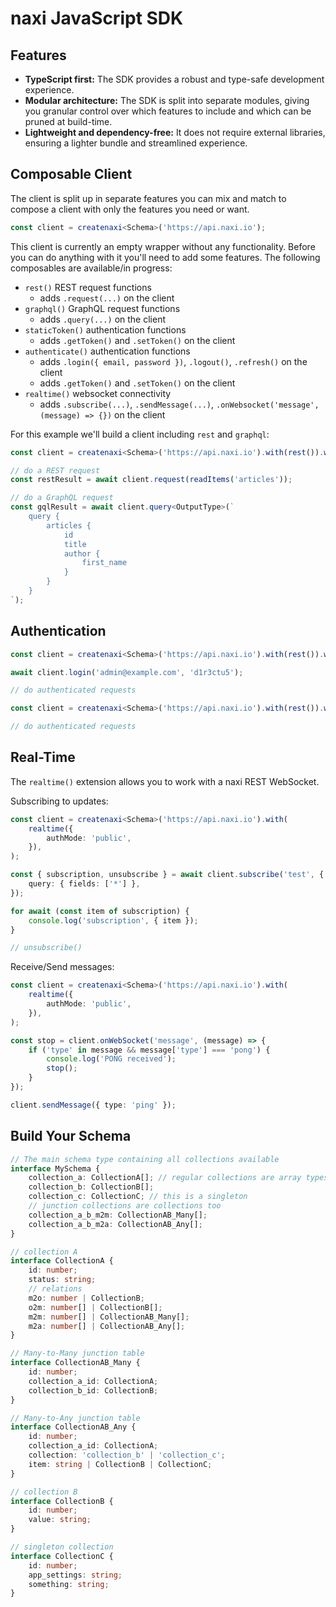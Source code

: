 # naxi JavaScript SDK

## Features

- **TypeScript first:** The SDK provides a robust and type-safe development experience.
- **Modular architecture:** The SDK is split into separate modules, giving you granular control over which features to
  include and which can be pruned at build-time.
- **Lightweight and dependency-free:** It does not require external libraries, ensuring a lighter bundle and streamlined
  experience.

## Composable Client

The client is split up in separate features you can mix and match to compose a client with only the features you need or
want.

```ts
const client = createnaxi<Schema>('https://api.naxi.io');
```

This client is currently an empty wrapper without any functionality. Before you can do anything with it you'll need to
add some features. The following composables are available/in progress:

- `rest()` REST request functions
  - adds `.request(...)` on the client
- `graphql()` GraphQL request functions
  - adds `.query(...)` on the client
- `staticToken()` authentication functions
  - adds `.getToken()` and `.setToken()` on the client
- `authenticate()` authentication functions
  - adds `.login({ email, password })`, `.logout()`, `.refresh()` on the client
  - adds `.getToken()` and `.setToken()` on the client
- `realtime()` websocket connectivity
  - adds `.subscribe(...)`, `.sendMessage(...)`, `.onWebsocket('message', (message) => {})` on the client

For this example we'll build a client including `rest` and `graphql`:

```ts
const client = createnaxi<Schema>('https://api.naxi.io').with(rest()).with(graphql());

// do a REST request
const restResult = await client.request(readItems('articles'));

// do a GraphQL request
const gqlResult = await client.query<OutputType>(`
    query {
        articles {
            id
            title
            author {
                first_name
            }
        }
    }
`);
```

## Authentication

```ts
const client = createnaxi<Schema>('https://api.naxi.io').with(rest()).with(authentication('json'));

await client.login('admin@example.com', 'd1r3ctu5');

// do authenticated requests
```

```ts
const client = createnaxi<Schema>('https://api.naxi.io').with(rest()).with(staticToken('super-secure-token'));

// do authenticated requests
```

## Real-Time

The `realtime()` extension allows you to work with a naxi REST WebSocket.

Subscribing to updates:

```ts
const client = createnaxi<Schema>('https://api.naxi.io').with(
	realtime({
		authMode: 'public',
	}),
);

const { subscription, unsubscribe } = await client.subscribe('test', {
	query: { fields: ['*'] },
});

for await (const item of subscription) {
	console.log('subscription', { item });
}

// unsubscribe()
```

Receive/Send messages:

```ts
const client = createnaxi<Schema>('https://api.naxi.io').with(
	realtime({
		authMode: 'public',
	}),
);

const stop = client.onWebSocket('message', (message) => {
	if ('type' in message && message['type'] === 'pong') {
		console.log('PONG received');
		stop();
	}
});

client.sendMessage({ type: 'ping' });
```

## Build Your Schema

```ts
// The main schema type containing all collections available
interface MySchema {
	collection_a: CollectionA[]; // regular collections are array types
	collection_b: CollectionB[];
	collection_c: CollectionC; // this is a singleton
	// junction collections are collections too
	collection_a_b_m2m: CollectionAB_Many[];
	collection_a_b_m2a: CollectionAB_Any[];
}

// collection A
interface CollectionA {
	id: number;
	status: string;
	// relations
	m2o: number | CollectionB;
	o2m: number[] | CollectionB[];
	m2m: number[] | CollectionAB_Many[];
	m2a: number[] | CollectionAB_Any[];
}

// Many-to-Many junction table
interface CollectionAB_Many {
	id: number;
	collection_a_id: CollectionA;
	collection_b_id: CollectionB;
}

// Many-to-Any junction table
interface CollectionAB_Any {
	id: number;
	collection_a_id: CollectionA;
	collection: 'collection_b' | 'collection_c';
	item: string | CollectionB | CollectionC;
}

// collection B
interface CollectionB {
	id: number;
	value: string;
}

// singleton collection
interface CollectionC {
	id: number;
	app_settings: string;
	something: string;
}
```
